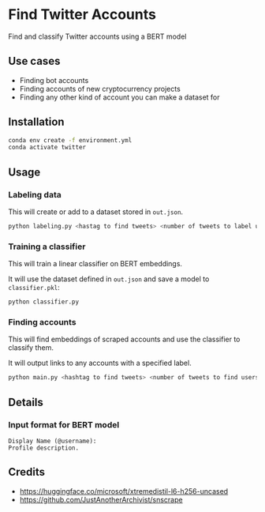 # Find Twitter Accounts
Find and classify Twitter accounts using a BERT model

## Use cases

- Finding bot accounts
- Finding accounts of new cryptocurrency projects
- Finding any other kind of account you can make a dataset for

## Installation

```bash
conda env create -f environment.yml
conda activate twitter
```

## Usage

### Labeling data

This will create or add to a dataset stored in `out.json`.

```bash
python labeling.py <hastag to find tweets> <number of tweets to label users>
```

### Training a classifier

This will train a linear classifier on BERT embeddings.

It will use the dataset defined in `out.json` and save a model to `classifier.pkl`:

```bash
python classifier.py
```

### Finding accounts

This will find embeddings of scraped accounts and use the classifier to classify them.

It will output links to any accounts with a specified label.

```bash
python main.py <hashtag to find tweets> <number of tweets to find users> <label to search for>
```

## Details

### Input format for BERT model

```
Display Name (@username):
Profile description.
```

## Credits

- https://huggingface.co/microsoft/xtremedistil-l6-h256-uncased
- https://github.com/JustAnotherArchivist/snscrape

